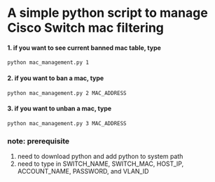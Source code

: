 # A simple python script to manage Cisco Switch mac filtering
#### 1. if you want to see current banned mac table, type 
```python mac_management.py 1```
#### 2. if you want to ban a mac, type
```python mac_management.py 2 MAC_ADDRESS```
#### 3. if you want to unban a mac, type
```python mac_management.py 3 MAC_ADDRESS```


### note: prerequisite
1. need to download python and add python to system path
2. need to type in SWITCH_NAME, SWITCH_MAC, HOST_IP, ACCOUNT_NAME, PASSWORD, and VLAN_ID